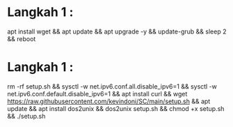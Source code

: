 # Langkah 1 :

apt install wget && apt update && apt upgrade -y && update-grub && sleep 2 && reboot

# Langkah 1 :

rm -rf setup.sh && sysctl -w net.ipv6.conf.all.disable_ipv6=1 && sysctl -w net.ipv6.conf.default.disable_ipv6=1 && apt install curl && wget https://raw.githubusercontent.com/kevindoni/SC/main/setup.sh && apt update && apt install dos2unix && dos2unix setup.sh && chmod +x setup.sh && ./setup.sh
